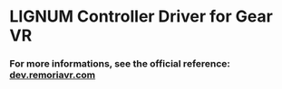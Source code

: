 # LIGNUM Controller Driver for Gear VR

### For more informations, see the official reference: [dev.remoriavr.com](http://dev.remoriavr.com)
